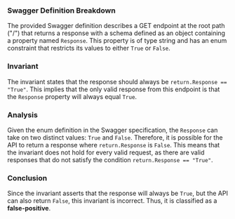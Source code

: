 ### Swagger Definition Breakdown
The provided Swagger definition describes a GET endpoint at the root path ("/") that returns a response with a schema defined as an object containing a property named `Response`. This property is of type string and has an enum constraint that restricts its values to either `True` or `False`.

### Invariant
The invariant states that the response should always be `return.Response == "True"`. This implies that the only valid response from this endpoint is that the `Response` property will always equal `True`.

### Analysis
Given the enum definition in the Swagger specification, the `Response` can take on two distinct values: `True` and `False`. Therefore, it is possible for the API to return a response where `return.Response` is `False`. This means that the invariant does not hold for every valid request, as there are valid responses that do not satisfy the condition `return.Response == "True"`.

### Conclusion
Since the invariant asserts that the response will always be `True`, but the API can also return `False`, this invariant is incorrect. Thus, it is classified as a **false-positive**.
